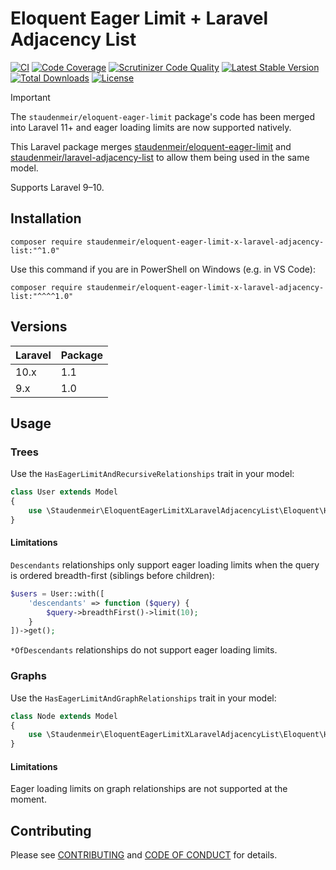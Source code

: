 # Eloquent Eager Limit + Laravel Adjacency List

[![CI](https://github.com/staudenmeir/eloquent-eager-limit-x-laravel-adjacency-list/actions/workflows/ci.yml/badge.svg)](https://github.com/staudenmeir/eloquent-eager-limit-x-laravel-adjacency-list/actions/workflows/ci.yml)
[![Code Coverage](https://codecov.io/gh/staudenmeir/eloquent-eager-limit-x-laravel-adjacency-list/graph/badge.svg?token=48FQL6WV0T)](https://codecov.io/gh/staudenmeir/eloquent-eager-limit-x-laravel-adjacency-list)
[![Scrutinizer Code Quality](https://scrutinizer-ci.com/g/staudenmeir/eloquent-eager-limit-x-laravel-adjacency-list/badges/quality-score.png?b=main)](https://scrutinizer-ci.com/g/staudenmeir/eloquent-eager-limit-x-laravel-adjacency-list/?branch=main)
[![Latest Stable Version](https://poser.pugx.org/staudenmeir/eloquent-eager-limit-x-laravel-adjacency-list/v/stable)](https://packagist.org/packages/staudenmeir/eloquent-eager-limit-x-laravel-adjacency-list)
[![Total Downloads](https://poser.pugx.org/staudenmeir/eloquent-eager-limit-x-laravel-adjacency-list/downloads)](https://packagist.org/packages/staudenmeir/eloquent-eager-limit-x-laravel-adjacency-list/stats)
[![License](https://poser.pugx.org/staudenmeir/eloquent-eager-limit-x-laravel-adjacency-list/license)](https://github.com/staudenmeir/eloquent-eager-limit-x-laravel-adjacency-list/blob/main/LICENSE)

> [!IMPORTANT]
> The `staudenmeir/eloquent-eager-limit` package's code has been merged into Laravel 11+ and eager loading limits are now supported natively.

This Laravel package merges [staudenmeir/eloquent-eager-limit](https://github.com/staudenmeir/eloquent-eager-limit)
and [staudenmeir/laravel-adjacency-list](https://github.com/staudenmeir/laravel-adjacency-list) to allow them being used
in the same model.

Supports Laravel 9–10.

## Installation

    composer require staudenmeir/eloquent-eager-limit-x-laravel-adjacency-list:"^1.0"

Use this command if you are in PowerShell on Windows (e.g. in VS Code):

    composer require staudenmeir/eloquent-eager-limit-x-laravel-adjacency-list:"^^^^1.0"

## Versions

| Laravel | Package |
|:--------|:--------|
| 10.x    | 1.1     |
| 9.x     | 1.0     |

## Usage

### Trees

Use the `HasEagerLimitAndRecursiveRelationships` trait in your model:

```php
class User extends Model
{
    use \Staudenmeir\EloquentEagerLimitXLaravelAdjacencyList\Eloquent\HasEagerLimitAndRecursiveRelationships;
}
```

#### Limitations

`Descendants` relationships only support eager loading limits when the query is ordered breadth-first (siblings before
children):

```php
$users = User::with([
    'descendants' => function ($query) {
        $query->breadthFirst()->limit(10);
    }
])->get();
```

`*OfDescendants` relationships do not support eager loading limits.

### Graphs

Use the `HasEagerLimitAndGraphRelationships` trait in your model:

```php
class Node extends Model
{
    use \Staudenmeir\EloquentEagerLimitXLaravelAdjacencyList\Eloquent\HasEagerLimitAndGraphRelationships;
}
```

#### Limitations

Eager loading limits on graph relationships are not supported at the moment.

## Contributing

Please see [CONTRIBUTING](.github/CONTRIBUTING.md) and [CODE OF CONDUCT](.github/CODE_OF_CONDUCT.md) for details.
